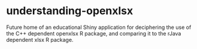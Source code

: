 # understanding-openxlsx
Future home of an educational Shiny application for deciphering the use of the C++ dependent openxlsx R package, and comparing it to the rJava dependent xlsx R package.
